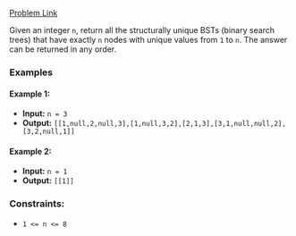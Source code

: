 [Problem Link](https://leetcode.com/problems/unique-binary-search-trees-ii/description/)   

Given an integer `n`, return all the structurally unique BSTs (binary search trees) that have exactly `n` nodes with unique values from `1` to `n`. The answer can be returned in any order.

### Examples

#### Example 1:
- **Input:** `n = 3`
- **Output:** `[[1,null,2,null,3],[1,null,3,2],[2,1,3],[3,1,null,null,2],[3,2,null,1]]`

#### Example 2:
- **Input:** `n = 1`
- **Output:** `[[1]]`

### Constraints:
- `1 <= n <= 8`
